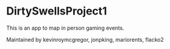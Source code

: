 # DirtySwellsProject1

This is an app to map in person gaming events.  

Maintained by kevinroymcgregor, jonpking, mariorents, flacko2

